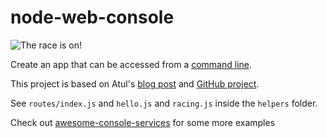 # node-web-console

![The race is on!](https://cdn.glitch.com/96ad45a1-b244-4b7f-88c5-541ef1a67f1c%2Fcurl-race.gif)

Create an app that can be accessed from a [command line](https://www.davidbaumgold.com/tutorials/command-line/#finding-the-command-line).

This project is based on Atul's [blog post](https://medium.com/@atulanand94/building-web-based-uis-for-terminals-using-javascript-60b5eee31213) and [GitHub project](https://github.com/master-atul/console-web-ui).

See `routes/index.js` and `hello.js` and `racing.js` inside the `helpers` folder.

Check out [awesome-console-services](https://github.com/chubin/awesome-console-services) for some more examples
